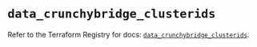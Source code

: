 # `data_crunchybridge_clusterids`

Refer to the Terraform Registry for docs: [`data_crunchybridge_clusterids`](https://registry.terraform.io/providers/crunchydata/crunchybridge/0.3.0/docs/data-sources/clusterids).
